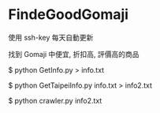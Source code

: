 # FindeGoodGomaji
使用 ssh-key 每天自動更新

找到 Gomaji 中便宜, 折扣高, 評價高的商品


$ python GetInfo.py > info.txt

$ python GetTaipeiInfo.py info.txt > info2.txt

$ python crawler.py info2.txt
